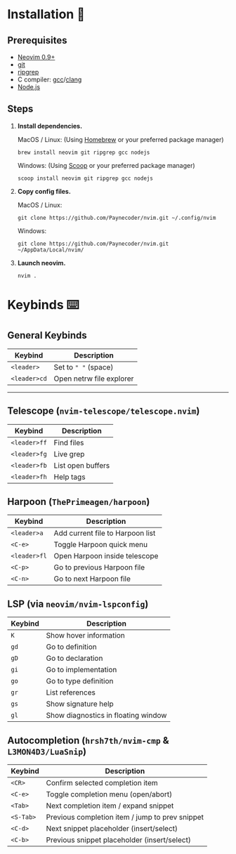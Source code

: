 # Installation 🚀
    
## Prerequisites
- [Neovim 0.9+](https://neovim.io/)
- [git](https://git-scm.com/)
- [ripgrep](https://github.com/BurntSushi/ripgrep)
- C compiler: [gcc](https://gcc.gnu.org/git.html)/[clang](https://clang.llvm.org/)
- [Node.js](https://nodejs.org/en)

## Steps

1. **Install dependencies.**
    
    MacOS / Linux: (Using [Homebrew](https://brew.sh/) or your preferred package manager)
    ```
    brew install neovim git ripgrep gcc nodejs
    ```

    Windows: (Using [Scoop](https://scoop.sh/) or your preferred package manager)
    ```
    scoop install neovim git ripgrep gcc nodejs
    ```

2. **Copy config files.**

    MacOS / Linux:
    ```
    git clone https://github.com/Paynecoder/nvim.git ~/.config/nvim  
    ```

    Windows:
    ```
    git clone https://github.com/Paynecoder/nvim.git ~/AppData/Local/nvim/  
    ```

3. **Launch neovim.**

   ```
   nvim .
   ```

# Keybinds ⌨️

## General Keybinds

| Keybind        | Description                          |
| -------------- | ------------------------------------ |
| `<leader>`     | Set to `" "` (space)                 |
| `<leader>cd`   | Open netrw file explorer             | 

---

## Telescope (`nvim-telescope/telescope.nvim`)

| Keybind        | Description                  |
| -------------- | --------------------------- |
| `<leader>ff`   | Find files                  |
| `<leader>fg`   | Live grep                   |
| `<leader>fb`   | List open buffers           |
| `<leader>fh`   | Help tags                   |

## Harpoon (`ThePrimeagen/harpoon`)

| Keybind        | Description                               |
| -------------- | ----------------------------------------- |
| `<leader>a`    | Add current file to Harpoon list          |
| `<C-e>`        | Toggle Harpoon quick menu                 |
| `<leader>fl`   | Open Harpoon inside telescope             |
| `<C-p>`        | Go to previous Harpoon file               |
| `<C-n>`        | Go to next Harpoon file                   |

## LSP (via `neovim/nvim-lspconfig`)

| Keybind        | Description                          |
| -------------- | ------------------------------------ |
| `K`            | Show hover information               |
| `gd`           | Go to definition                     |
| `gD`           | Go to declaration                    |
| `gi`           | Go to implementation                 |
| `go`           | Go to type definition                |
| `gr`           | List references                      |
| `gs`           | Show signature help                  |
| `gl`           | Show diagnostics in floating window  |

## Autocompletion (`hrsh7th/nvim-cmp` & `L3MON4D3/LuaSnip`)

| Keybind        | Description                               |
| -------------- | ----------------------------------------- |
| `<CR>`         | Confirm selected completion item          |
| `<C-e>`        | Toggle completion menu (open/abort)       |
| `<Tab>`        | Next completion item / expand snippet     |
| `<S-Tab>`      | Previous completion item / jump to prev snippet |
| `<C-d>`        | Next snippet placeholder (insert/select)  |
| `<C-b>`        | Previous snippet placeholder (insert/select) |

